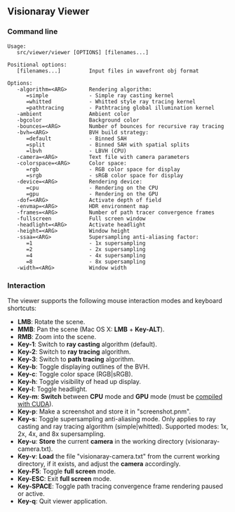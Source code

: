 Visionaray Viewer
-----------------

### Command line

```
Usage:
   src/viewer/viewer [OPTIONS] [filenames...]

Positional options:
   [filenames...]         Input files in wavefront obj format

Options:
   -algorithm=<ARG>       Rendering algorithm:
      =simple             - Simple ray casting kernel
      =whitted            - Whitted style ray tracing kernel
      =pathtracing        - Pathtracing global illumination kernel
   -ambient               Ambient color
   -bgcolor               Background color
   -bounces=<ARG>         Number of bounces for recursive ray tracing
   -bvh=<ARG>             BVH build strategy:
      =default            - Binned SAH
      =split              - Binned SAH with spatial splits
      =lbvh               - LBVH (CPU)
   -camera=<ARG>          Text file with camera parameters
   -colorspace=<ARG>      Color space:
      =rgb                - RGB color space for display
      =srgb               - sRGB color space for display
   -device=<ARG>          Rendering device:
      =cpu                - Rendering on the CPU
      =gpu                - Rendering on the GPU
   -dof=<ARG>             Activate depth of field
   -envmap=<ARG>          HDR environment map
   -frames=<ARG>          Number of path tracer convergence frames
   -fullscreen            Full screen window
   -headlight=<ARG>       Activate headlight
   -height=<ARG>          Window height
   -ssaa=<ARG>            Supersampling anti-aliasing factor:
      =1                  - 1x supersampling
      =2                  - 2x supersampling
      =4                  - 4x supersampling
      =8                  - 8x supersampling
   -width=<ARG>           Window width
```

### Interaction

The viewer supports the following mouse interaction modes and keyboard shortcuts:

* **LMB**: Rotate the scene.
* **MMB**: Pan the scene (Mac OS X: **LMB** + **Key-ALT**).
* **RMB**: Zoom into the scene.
* **Key-1**: Switch to **ray casting** algorithm (default).
* **Key-2**: Switch to **ray tracing** algorithm.
* **Key-3**: Switch to **path tracing** algorithm.
* **Key-b**: Toggle displaying outlines of the BVH.
* **Key-c**: Toggle color space (RGB|sRGB).
* **Key-h**: Toggle visibility of head up display.
* **Key-l**: Toggle headlight.
* **Key-m**: **Switch** between **CPU** mode and **GPU** mode (must be [compiled with CUDA](#build-cuda)).
* **Key-p**: Make a screenshot and store it in "screenshot.pnm".
* **Key-s**: Toggle supersampling anti-aliasing mode. Only applies to ray casting and ray tracing algorithm (simple|whitted). Supported modes: 1x, 2x, 4x, and 8x supersampling.
* **Key-u**: **Store** the current **camera** in the working directory (visionaray-camera.txt).
* **Key-v**: **Load** the file "visionaray-camera.txt" from the current working directory, if it exists, and adjust the **camera** accordingly.
* **Key-F5**: Toggle **full screen** mode.
* **Key-ESC**: Exit **full screen** mode.
* **Key-SPACE**: Toggle path tracing convergence frame rendering paused or active.
* **Key-q**: Quit viewer application.

